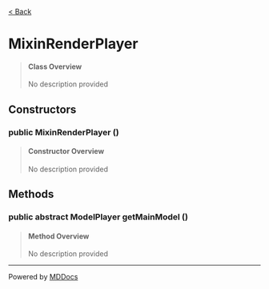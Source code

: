 [< Back](README.md)
# MixinRenderPlayer #
>#### Class Overview ####
>No description provided
## Constructors ##
### public MixinRenderPlayer () ###
>#### Constructor Overview ####
>No description provided
>
## Methods ##
### public abstract ModelPlayer getMainModel () ###
>#### Method Overview ####
>No description provided
>

---
Powered by [MDDocs](https://github.com/VRCube/MDDocs)